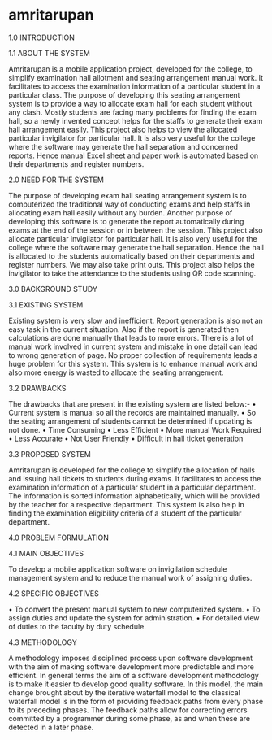 # amritarupan
1.0 INTRODUCTION

1.1 ABOUT THE SYSTEM

Amritarupan is a mobile application project, developed for the college, to simplify examination hall allotment and seating arrangement manual work. It facilitates to access the examination information of a particular student in a particular class. The purpose of developing this seating arrangement system is to provide a way to allocate exam hall for each student without any clash. Mostly students are facing many problems for finding the exam hall, so a newly invented concept helps for the staffs to generate their exam hall arrangement easily. This project also helps to view the allocated particular invigilator for particular hall. It is also very useful for the college where the software may generate the hall separation and concerned reports. Hence manual Excel sheet and paper work is automated based on their departments and register numbers. 

2.0 NEED FOR THE SYSTEM

The purpose of developing exam hall seating arrangement system is to computerized the traditional way of conducting exams and help staffs in allocating exam hall easily without any burden. Another purpose of developing this software is to generate the report automatically during exams at the end of the session or in between the session. This project also allocate particular invigilator for particular hall. It is also very useful for the college where the software may generate the hall separation. Hence the hall is allocated to the students automatically based on their departments and register numbers. We may also take print outs. This project also helps the invigilator to take the attendance to the students using 	QR code scanning.

3.0 BACKGROUND STUDY

3.1 EXISTING SYSTEM

Existing system is very slow and inefficient. Report generation is also not an easy task in the current situation. Also if the report is generated then calculations are done manually that leads to more errors. There is a lot of manual work involved in current system and mistake in one detail can lead to wrong generation of page. No proper collection of requirements leads a huge problem for this system. This system is to enhance manual work and also more energy is wasted to allocate the seating arrangement.

3.2 DRAWBACKS

The drawbacks that are present in the existing system are listed below:-
•	Current system is manual so all the records are maintained manually.
•	So the seating arrangement of students cannot be determined if updating is not done.
•	Time Consuming
•	 Less Efficient
•	 More manual Work Required 
•	Less Accurate 
•	Not User Friendly 
•	Difficult in hall ticket generation

3.3 PROPOSED SYSTEM

Amritarupan is developed for the college to simplify the allocation of halls and issuing hall tickets to students during exams. It facilitates to access the examination information of a particular student in a particular department. The information is sorted information alphabetically, which will be provided by the teacher for a respective department. This system is also help in finding the examination eligibility criteria of a student of the particular department.  

4.0 PROBLEM FORMULATION

4.1 MAIN OBJECTIVES

To develop a mobile application software on invigilation schedule management system and to reduce the manual work of assigning duties.

4.2 SPECIFIC OBJECTIVES

•	To convert the present manual system to new computerized system.
•	To assign duties and update the system for administration.
•	For detailed view of duties to the faculty by duty schedule.

4.3 METHODOLOGY

A methodology imposes disciplined process upon software development with the aim of making software development more predictable and more efficient. In general terms the aim of a software development methodology is to make it easier to develop good quality software. In this model, the main change brought about by the iterative waterfall model to the classical waterfall model is in the form of providing feedback paths from every phase to its preceding phases. The feedback paths allow for correcting errors committed by a programmer during some phase, as and when these are detected in a later phase.
